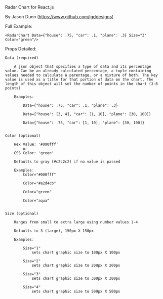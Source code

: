 
Radar Chart for React.js

By Jason Dunn (https://www.github.com/jgddesigns)


Full Example:

    <RadarChart Data={"house": .75, "car": .1, "plane": .3} Size="3" Color="green"/>


Props Detailed:


    Data (required)

        A json object that specifies a type of data and its percentage value. Can be an already calculated percentage, a tuple containing values needed to calculate a perentage, or a mixture of both. The key value is used as a title for that portion of data on the chart. The length of this object will set the number of points in the chart (3-8 points)

        Examples:

            Data={"house": .75, "car": .1, "plane": .3}

            Data={"house": [3, 4], "car": [1, 10], "plane": [30, 100]}

            Data={"house": .75, "car": [1, 10], "plane": [30, 100]}


    Color (optional)

        Hex Value: '#000fff'
            or
        CSS Color: 'green'

        Defaults to gray (#c2c2c2) if no value is passed

        Examples:
            Color="#000fff"

            Color="#a2d4cb"

            Color="green"

            Color="aqua"


    Size (optional)

        Ranges from small to extra large using number values 1-4

        Defaults to 3 (large), 150px X 150px

        Examples:

            Size="1"
                sets chart graphic size to 100px X 100px

            Size="2"
                sets chart graphic size to 200px X 200px

            Size="3"
                sets chart graphic size to 300px X 300px

            Size="4"
                sets chart graphic size to 500px X 500px





